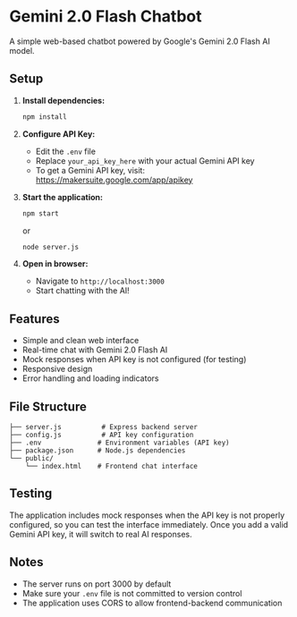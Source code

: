 # Gemini 2.0 Flash Chatbot

A simple web-based chatbot powered by Google's Gemini 2.0 Flash AI model.

## Setup

1. **Install dependencies:**
   ```bash
   npm install
   ```

2. **Configure API Key:**
   - Edit the `.env` file
   - Replace `your_api_key_here` with your actual Gemini API key
   - To get a Gemini API key, visit: https://makersuite.google.com/app/apikey

3. **Start the application:**
   ```bash
   npm start
   ```
   or
   ```bash
   node server.js
   ```

4. **Open in browser:**
   - Navigate to `http://localhost:3000`
   - Start chatting with the AI!

## Features

- Simple and clean web interface
- Real-time chat with Gemini 2.0 Flash AI
- Mock responses when API key is not configured (for testing)
- Responsive design
- Error handling and loading indicators

## File Structure

```
├── server.js          # Express backend server
├── config.js          # API key configuration
├── .env              # Environment variables (API key)
├── package.json      # Node.js dependencies
└── public/
    └── index.html    # Frontend chat interface
```

## Testing

The application includes mock responses when the API key is not properly configured, so you can test the interface immediately. Once you add a valid Gemini API key, it will switch to real AI responses.

## Notes

- The server runs on port 3000 by default
- Make sure your `.env` file is not committed to version control
- The application uses CORS to allow frontend-backend communication 
